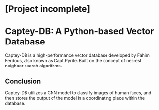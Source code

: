 # [Project incomplete]

# Captey-DB: A Python-based Vector Database

Captey-DB is a high-performance vector database developed by Fahim Ferdous, also known as Capt.Pyrite. Built on the concept of nearest neighbor search algorithms.


## Conclusion

Captey-DB utilizes a CNN model to classify images of human faces, and then stores the output of the model in a coordinating place within the database.



